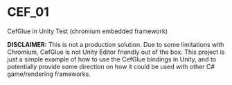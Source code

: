 # CEF_01
CefGlue in Unity Test (chromium embedded framework)

__DISCLAIMER:__ This is not a production solution. Due to some limitations with Chromium, CefGlue is not Unity Editor friendly out of the box. This project is just a simple example of how to use the CefGlue bindings in Unity, and to potentially provide some direction on how it could be used with other C# game/rendering frameworks.
